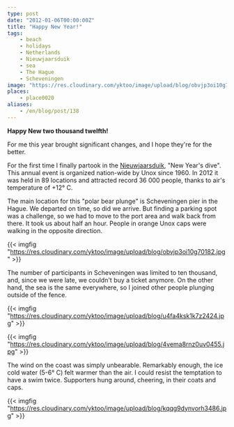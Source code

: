 ```yaml
---
type: post
date: "2012-01-06T00:00:00Z"
title: "Happy New Year!"
tags:
    - beach
    - holidays
    - Netherlands
    - Nieuwjaarsduik
    - sea
    - The Hague
    - Scheveningen
image: "https://res.cloudinary.com/yktoo/image/upload/blog/obvjp3oi10g70182.jpg"
places:
    - place0020
aliases:
    - /en/blog/post/138
---
```


**Happy New two thousand twelfth!**

For me this year brought significant changes, and I hope they're for the better.

<!--more-->

For the first time I finally partook in the [Nieuwjaarsduik](http://www.unox.nl/nl/event/nieuwjaarsduik), "New Year's dive". This annual event is organized nation-wide by Unox since 1960. In 2012 it was held in 89 locations and attracted record 36 000 people, thanks to air's temperature of +12° C.

The main location for this "polar bear plunge" is Scheveningen pier in the Hague. We departed on time, so did we arrive. But finding a parking spot was a challenge, so we had to move to the port area and walk back from there. It took us about half an hour. People in orange Unox caps were walking in the opposite direction.

{{< imgfig "https://res.cloudinary.com/yktoo/image/upload/blog/obvjp3oi10g70182.jpg" >}}

The number of participants in Scheveningen was limited to ten thousand, and, since we were late, we couldn't buy a ticket anymore. On the other hand, the sea is the same everywhere, so I joined other people plunging outside of the fence.

{{< imgfig "https://res.cloudinary.com/yktoo/image/upload/blog/u4fa4ksk1k7z2424.jpg" >}}

{{< imgfig "https://res.cloudinary.com/yktoo/image/upload/blog/4vema8rnz0uv0455.jpg" >}}

The wind on the coast was simply unbearable. Remarkably enough, the ice cold water (5-6° C) felt warmer than the air. I could resist the temptation to have a swim twice. Supporters hung around, cheering, in their coats and caps.

{{< imgfig "https://res.cloudinary.com/yktoo/image/upload/blog/kqqg9dynvorh3486.jpg" >}}
